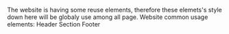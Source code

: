 The website is having some reuse elements, therefore these elemets's style down here will be globaly use among all page.
Website common usage elements:
    Header 
    Section
    Footer